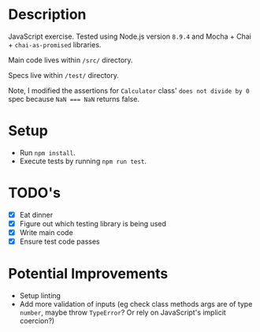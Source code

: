 # Description
JavaScript exercise. Tested using Node.js version `8.9.4` and Mocha + Chai + `chai-as-promised` libraries. 

Main code lives within `/src/` directory. 

Specs live within `/test/` directory. 

Note, I modified the assertions for `Calculator` class' `does not divide by 0` spec because `NaN === NaN` returns false.

# Setup
* Run `npm install`.
* Execute tests by running `npm run test`.

# TODO's
- [X] Eat dinner
- [X] Figure out which testing library is being used
- [X] Write main code
- [X] Ensure test code passes

# Potential Improvements
- Setup linting
- Add more validation of inputs (eg check class methods args are of type `number`, maybe throw `TypeError`? Or rely on JavaScript's implicit coercion?)